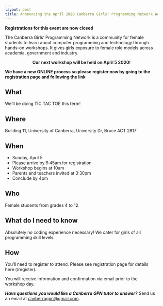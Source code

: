 ```yaml
---
layout: post
title: Announcing the April 2020 Canberra Girls' Programming Network Workshop
---
```


**Registrations for this event are now closed**

The Canberra Girls’ Programming Network is a community for female students to learn about computer programming and technology through hands-on workshops. It gives girls exposure to female role models across academia, government and industry.

<p><strong><center>Our next workshop will be held on April 5 2020!</center></strong></p>

**We have a new ONLINE process so please register now by going to the [registration page](/register) and following the link**

## What

We’ll be doing TIC TAC TOE this term! 

## Where

Building 11, University of Canberra, University Dr, Bruce ACT 2617

## When

* Sunday, April 5
* Please arrive by 9:45am for registration
* Workshop begins at 10am
* Parents and teachers invited at 3:30pm
* Conclude by 4pm

## Who

Female students from grades 4 to 12.

## What do I need to know

Absolutely no coding experience necessary! We cater for girls of all programming skill levels. 

## How

You’ll need to register to attend. Please see registration page for details here (/register).

You will receive information and confirmation via email prior to the workshop day.


_**Have questions you would like a Canberra GPN tutor to answer?**_ Send us an email at [canberragpn@gmail.com](mailto:canberragpn@gmail.com).
